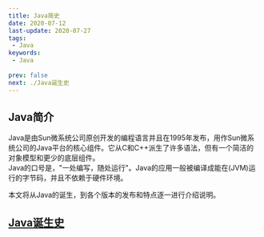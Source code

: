 ```yaml
---
title: Java简史
date: 2020-07-12
last-update: 2020-07-27
tags:
 - Java
keywords:
 - Java
 
prev: false
next: ./Java诞生史
---
```


## Java简介

Java是由Sun微系统公司原创开发的编程语言并且在1995年发布，用作Sun微系统公司的Java平台的核心组件。它从C和C++派生了许多语法，但有一个简洁的对象模型和更少的底层组件。<br>
Java的口号是，"一处编写，随处运行"。Java的应用一般被编译成能在(JVM)运行的字节码，并且不依赖于硬件环境。<br>

本文将从Java的诞生，到各个版本的发布和特点逐一进行介绍说明。

## [Java诞生史](./Java诞生史)


